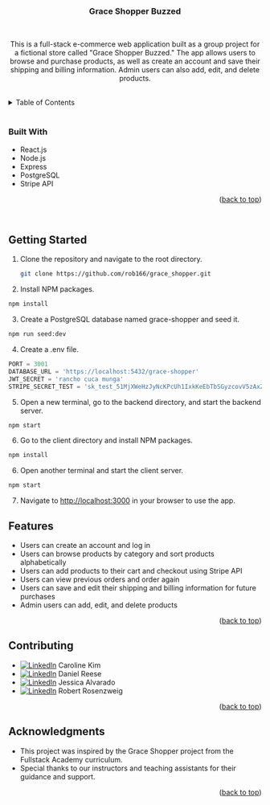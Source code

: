 <a name="readme-top"></a>


<!-- TITLE -->
<div align="center">
  <h3 align="center">Grace Shopper Buzzed</h3>
  <br>
  <p align="center">
This is a full-stack e-commerce web application built as a group project for a fictional store called "Grace Shopper Buzzed." The app allows users to browse and purchase products, as well as create an account and save their shipping and billing information. Admin users can also add, edit, and delete products.
  </p>
</div>


<!-- TABLE OF CONTENTS -->
<br>
<details>
  <summary>Table of Contents</summary>
  <ol>
    <li><a href="#built-with">Built With</a></li>
    <li><a href="#getting-started">Getting Started</a></li>
    <li><a href="#features">Features</a></li>
    <li><a href="#contributing">Contributing</a></li>
    <li><a href="#acknowledgments">Acknowledgments</a></li>
  </ol>
</details>
<br>


### Built With

* React.js
* Node.js
* Express
* PostgreSQL
* Stripe API

<p align="right">(<a href="#readme-top">back to top</a>)</p>
<br>


<!-- GETTING STARTED -->
## Getting Started

1. Clone the repository and navigate to the root directory.
   ```sh
   git clone https://github.com/rob166/grace_shopper.git
   ```
2. Install NPM packages.
  ``` sh
  npm install
  ```
3. Create a PostgreSQL database named grace-shopper and seed it.
  ``` sh
  npm run seed:dev
  ```
4. Create a .env file.
  ```js
  PORT = 3001
  DATABASE_URL = 'https://localhost:5432/grace-shopper'
  JWT_SECRET = 'rancho cuca munga'
  STRIPE_SECRET_TEST = 'sk_test_51MjXWeHzJyNcKPcUh1IxkKeEbTbSGyzcovV5zAxZ5ceKoB9lThvsNFKZZSX3TEe8DAonap4FAZHPPnRaOn4YWkd300J7dbB8sM'
  ```
5. Open a new terminal, go to the backend directory, and start the backend server.
  ``` sh
  npm start
  ```
6. Go to the client directory and install NPM packages.
  ``` sh
  npm install
  ```
6. Open another terminal and start the client server.
  ``` sh
  npm start
  ```
7. Navigate to [http://localhost:3000](http://localhost:3000) in your browser to use the app.


<!-- FEATURES -->
## Features

* Users can create an account and log in
* Users can browse products by category and sort products alphabetically
* Users can add products to their cart and checkout using Stripe API
* Users can view previous orders and order again
* Users can save and edit their shipping and billing information for future purchases
* Admin users can add, edit, and delete products

<p align="right">(<a href="#readme-top">back to top</a>)</p>


<!-- CONTRIBUTING -->
## Contributing

* [![LinkedIn][linkedin-shield]][linkedin-url1] Caroline Kim
* [![LinkedIn][linkedin-shield]][linkedin-url2] Daniel Reese
* [![LinkedIn][linkedin-shield]][linkedin-url3] Jessica Alvarado
* [![LinkedIn][linkedin-shield]][linkedin-url4] Robert Rosenzweig

<p align="right">(<a href="#readme-top">back to top</a>)</p>


<!-- ACKNOWLEDGMENTS -->
## Acknowledgments

* This project was inspired by the Grace Shopper project from the Fullstack Academy curriculum.
* Special thanks to our instructors and teaching assistants for their guidance and support.

<p align="right">(<a href="#readme-top">back to top</a>)</p>


<!-- MARKDOWN LINKS & IMAGES -->
<!-- https://www.markdownguide.org/basic-syntax/#reference-style-links -->
[linkedin-shield]: https://img.shields.io/badge/-LinkedIn-black.svg?style=for-the-badge&logo=linkedin&colorB=555
[linkedin-url1]: https://www.linkedin.com/in/caroline-kim98/
[linkedin-url2]: https://www.linkedin.com/in/daniel-reese-webdev/
[linkedin-url3]: https://www.linkedin.com/in/daniel-reese-webdev/
[linkedin-url4]: https://www.linkedin.com/in/robrosenzweig/

